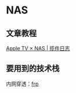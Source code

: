 # NAS

## 文章教程

[Apple TV × NAS | 揽件日志](https://blog.imalan.cn/archives/apple-tv-and-synology-ds220plus/)

## 要用到的技术栈

内网穿透：[frp](https://github.com/fatedier/frp)
